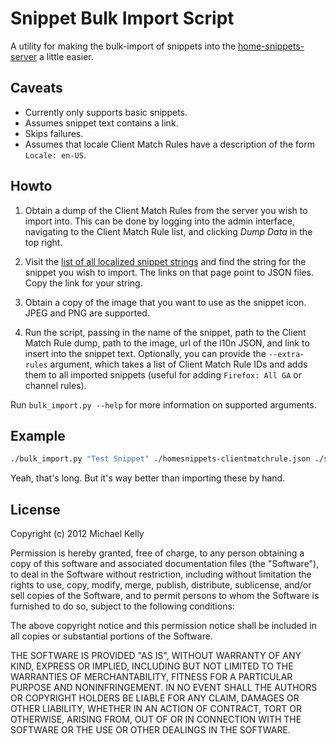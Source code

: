 # Snippet Bulk Import Script

A utility for making the bulk-import of snippets into the
[home-snippets-server][] a little easier.

[home-snippets-server]: https://github.com/mozilla/home-snippets-server/

## Caveats

* Currently only supports basic snippets.
* Assumes snippet text contains a link.
* Skips failures.
* Assumes that locale Client Match Rules have a description of the form
  `Locale: en-US`.

## Howto

1. Obtain a dump of the Client Match Rules from the server you wish to import
   into. This can be done by logging into the admin interface, navigating to the
   Client Match Rule list, and clicking *Dump Data* in the top right.

2. Visit the [list of all localized snippet strings][localized-snippets] and
   find the string for the snippet you wish to import. The links on that page
   point to JSON files. Copy the link for your string.

3. Obtain a copy of the image that you want to use as the snippet icon. JPEG and
   PNG are supported.

4. Run the script, passing in the name of the snippet, path to the Client Match
   Rule dump, path to the image, url of the l10n JSON, and link to insert into
   the snippet text. Optionally, you can provide the `--extra-rules` argument,
   which takes a list of Client Match Rule IDs and adds them to all imported
   snippets (useful for adding `Firefox: All GA` or channel rules).

Run `bulk_import.py --help` for more information on supported arguments.

## Example

```bash
./bulk_import.py "Test Snippet" ./homesnippets-clientmatchrule.json ./snippet_image.png "http://l10n.mozilla-community.org/~pascalc/langchecker/?action=api&file=snippets.lang&stringid=fakeidthing" "https://mozilla.org" --extra-rules=23 > ./snippets.json
```

Yeah, that's long. But it's way better than importing these by hand.

[localized-snippets]: http://l10n.mozilla-community.org/~pascalc/langchecker/?action=api&file=snippets.lang

## License

Copyright (c) 2012 Michael Kelly

Permission is hereby granted, free of charge, to any person obtaining a copy of
this software and associated documentation files (the "Software"), to deal in
the Software without restriction, including without limitation the rights to
use, copy, modify, merge, publish, distribute, sublicense, and/or sell copies of
the Software, and to permit persons to whom the Software is furnished to do so,
subject to the following conditions:

The above copyright notice and this permission notice shall be included in all
copies or substantial portions of the Software.

THE SOFTWARE IS PROVIDED "AS IS", WITHOUT WARRANTY OF ANY KIND, EXPRESS OR
IMPLIED, INCLUDING BUT NOT LIMITED TO THE WARRANTIES OF MERCHANTABILITY, FITNESS
FOR A PARTICULAR PURPOSE AND NONINFRINGEMENT. IN NO EVENT SHALL THE AUTHORS OR
COPYRIGHT HOLDERS BE LIABLE FOR ANY CLAIM, DAMAGES OR OTHER LIABILITY, WHETHER
IN AN ACTION OF CONTRACT, TORT OR OTHERWISE, ARISING FROM, OUT OF OR IN
CONNECTION WITH THE SOFTWARE OR THE USE OR OTHER DEALINGS IN THE SOFTWARE.
